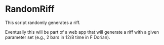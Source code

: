 # RandomRiff

This script randomly generates a riff.

Eventually this will be part of a web app that will generate a riff with a given parameter set (e.g., 2 bars in 12/8 time in F Dorian).
